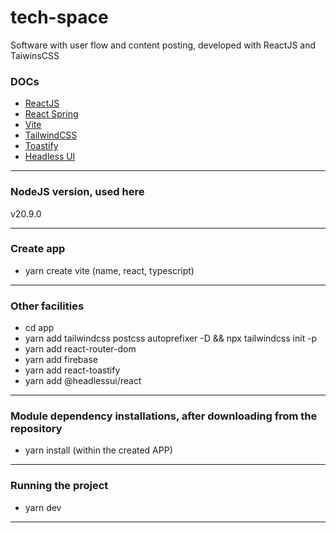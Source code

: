 # tech-space
Software with user flow and content posting, developed with ReactJS and TaiwinsCSS

[//]: # (comments)

### DOCs

* [ReactJS](https://reactjs.org/)
* [React Spring](https://www.react-spring.io/)
* [Vite](https://vitejs.dev/)
* [TailwindCSS](https://tailwindcss.com/docs/installation)
* [Toastify](https://fkhadra.github.io/react-toastify/introduction/)
* [Headless UI](https://headlessui.com/)

---

### NodeJS version, used here

v20.9.0

---

### Create app

* yarn create vite (name, react, typescript)

---

### Other facilities
* cd app
* yarn add tailwindcss postcss autoprefixer -D && npx tailwindcss init -p
* yarn add react-router-dom
* yarn add firebase
* yarn add react-toastify
* yarn add @headlessui/react

---

### Module dependency installations, after downloading from the repository

* yarn install (within the created APP)

---

### Running the project

* yarn dev

---